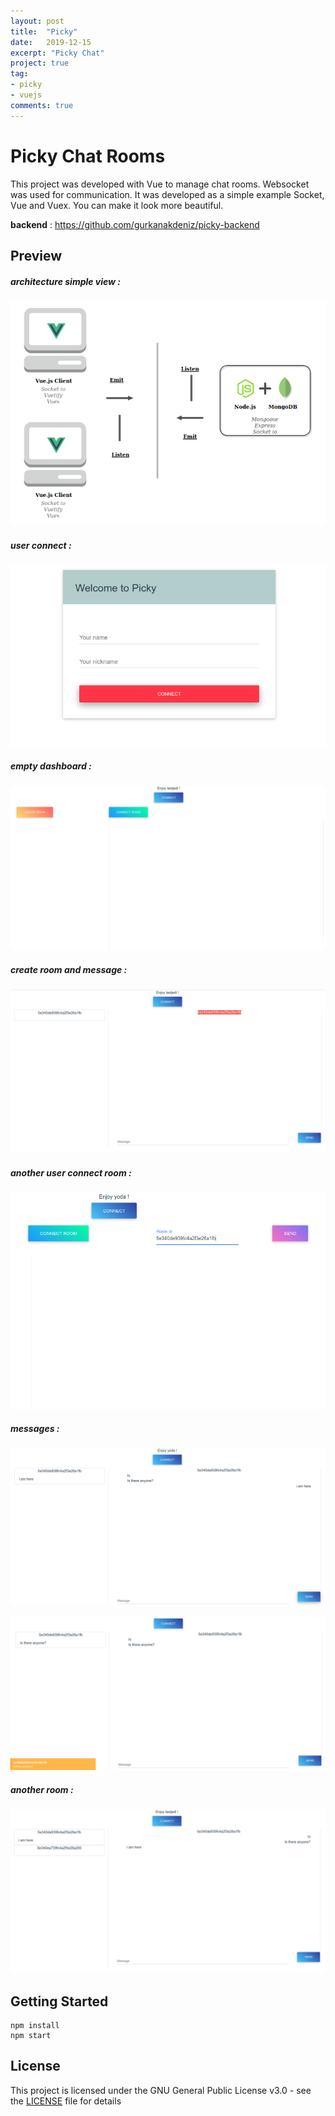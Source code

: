 ```yaml
---
layout: post
title:  "Picky"
date:   2019-12-15
excerpt: "Picky Chat"
project: true
tag:
- picky 
- vuejs
comments: true
---
```


# Picky Chat Rooms

This project was developed with Vue to manage chat rooms. Websocket was used for communication. It was developed as a simple example Socket, Vue and Vuex. You can make it look more beautiful.


**backend** : https://github.com/gurkanakdeniz/picky-backend

## Preview

##### architecture simple view :

![demo](https://raw.githubusercontent.com/gurkanakdeniz/picky-client/master/screen/arch.png "demo")


##### user connect :

![demo](https://raw.githubusercontent.com/gurkanakdeniz/picky-client/master/screen/home.png "demo")


##### empty dashboard :

![demo](https://raw.githubusercontent.com/gurkanakdeniz/picky-client/master/screen/empty_dash.png "demo" )

##### create room and message :

![demo](https://raw.githubusercontent.com/gurkanakdeniz/picky-client/master/screen/one_room.png "demo")

##### another user connect room :

![demo](https://raw.githubusercontent.com/gurkanakdeniz/picky-client/master/screen/another_user_room_connect.png "demo")

##### messages :

![demo](https://raw.githubusercontent.com/gurkanakdeniz/picky-client/master/screen/message_yoda.png "demo")

![demo](https://raw.githubusercontent.com/gurkanakdeniz/picky-client/master/screen/message_jedi.png "demo")

##### another room :

![demo](https://raw.githubusercontent.com/gurkanakdeniz/picky-client/master/screen/two_room.png "demo")


## Getting Started

```
npm install
npm start
```

## License

This project is licensed under the GNU General Public License v3.0 - see the [LICENSE](LICENSE) file for details
